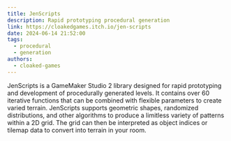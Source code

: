 ```yaml
---
title: JenScripts
description: Rapid prototyping procedural generation
link: https://cloakedgames.itch.io/jen-scripts
date: 2024-06-14 21:52:00
tags:
  - procedural
  - generation
authors:
  - cloaked-games
---
```


JenScripts is a GameMaker Studio 2 library designed for rapid prototyping and development of procedurally generated levels. It contains over 60 iterative functions that can be combined with flexible parameters to create varied terrain. JenScripts supports geometric shapes, randomized distributions, and other algorithms to produce a limitless variety of patterns within a 2D grid. The grid can then be interpreted as object indices or tilemap data to convert into terrain in your room.